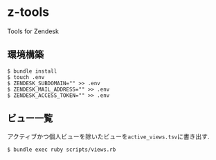 # z-tools
Tools for Zendesk

## 環境構築
```
$ bundle install
$ touch .env
$ ZENDESK_SUBDOMAIN="" >> .env
$ ZENDESK_MAIL_ADDRESS="" >> .env
$ ZENDESK_ACCESS_TOKEN="" >> .env
```

## ビュー一覧
アクティブかつ個人ビューを除いたビューを`active_views.tsv`に書き出す.
```
$ bundle exec ruby scripts/views.rb
```
